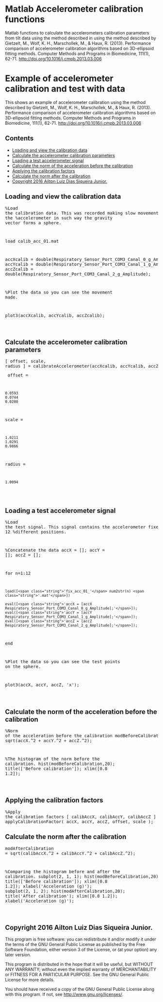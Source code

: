 # Matlab Accelerometer calibration functions

Matlab functions to calculate the accelerometers calibration parameters from
tilt data using the method described in using the method
described by Gietzelt, M., Wolf, K. H., Marschollek, M., & Haux, R. (2013).
Performance comparison of accelerometer calibration algorithms based
on 3D-ellipsoid fitting methods. Computer Methods and Programs in
Biomedicine, 111(1), 62-71. http://doi.org/10.1016/j.cmpb.2013.03.006

      


  </style></head><body><div class="content"><h1>Example of accelerometer calibration and test with data</h1><p>This shows an example of accelerometer calibration using the method described by Gietzelt, M., Wolf, K. H., Marschollek, M., &amp; Haux, R. (2013). Performance comparison of accelerometer calibration algorithms based on 3D-ellipsoid fitting methods. Computer Methods and Programs in Biomedicine, 111(1), 62-71. <a href="http://doi.org/10.1016/j.cmpb.2013.03.006">http://doi.org/10.1016/j.cmpb.2013.03.006</a></p><h2>Contents</h2><div><ul><li><a href="#1">Loading and view the calibration data</a></li><li><a href="#2">Calculate the accelerometer calibration parameters</a></li><li><a href="#3">Loading a test accelerometer signal</a></li><li><a href="#4">Calculate the norm of the acceleration before the calibration</a></li><li><a href="#5">Applying the calibration factors</a></li><li><a href="#6">Calculate the norm after the calibration</a></li><li><a href="#7">Copyright 2016 Ailton Luiz Dias Siqueira Junior.</a></li></ul></div><h2>Loading and view the calibration data<a name="1"></a></h2><pre class="codeinput"><span class="comment">%Load the calibration data. This was recorded making slow movements in the</span>
<span class="comment">%accelerometer in such way the gravity vector forms a sphere.</span>

load <span class="string">calib_acc_01.mat</span>

accXcalib = double(Respiratory_Sensor_Port_COM3_Canal_0_g_Amplitude);
accYcalib = double(Respiratory_Sensor_Port_COM3_Canal_1_g_Amplitude);
accZcalib = double(Respiratory_Sensor_Port_COM3_Canal_2_g_Amplitude);

<span class="comment">%Plot the data so you can see the movement made.</span>

plot3(accXcalib, accYcalib, accZcalib);
</pre><img vspace="5" hspace="5" src="html/calibrationExample_01.png" alt=""> <h2>Calculate the accelerometer calibration parameters<a name="2"></a></h2><pre class="codeinput">[ offset, scale, radius ] = calibrateAccelerometer(accXcalib, accYcalib, accZcalib)
</pre><pre class="codeoutput">
offset =

    0.0593
    0.0744
    0.0280


scale =

    1.0211
    1.0291
    0.9866


radius =

    1.0094

</pre><h2>Loading a test accelerometer signal<a name="3"></a></h2><pre class="codeinput"><span class="comment">%Load the test signal. This signal contains the accelerometer fixed in 12</span>
<span class="comment">%different positions.</span>

<span class="comment">%Concatenate the data</span>
accX = [];
accY = [];
accZ = [];

<span class="keyword">for</span> n=1:12

    load([<span class="string">'fix_acc_01_'</span> num2str(n) <span class="string">'.mat'</span>])

    eval([<span class="string">'accX = [accX Respiratory_Sensor_Port_COM3_Canal_0_g_Amplitude];'</span>]);
    eval([<span class="string">'accY = [accY Respiratory_Sensor_Port_COM3_Canal_1_g_Amplitude];'</span>]);
    eval([<span class="string">'accZ = [accZ Respiratory_Sensor_Port_COM3_Canal_2_g_Amplitude];'</span>]);

<span class="keyword">end</span>

<span class="comment">%Plot the data so you can see the test points on the sphere.</span>

plot3(accX, accY, accZ, <span class="string">'x'</span>);
</pre><img vspace="5" hspace="5" src="html/calibrationExample_02.png" alt=""> <h2>Calculate the norm of the acceleration before the calibration<a name="4"></a></h2><pre class="codeinput"><span class="comment">%Norm of the acceleration before the calibration</span>
modBeforeCalibration = sqrt(accX.^2 + accY.^2 + accZ.^2);

<span class="comment">%The histogram of the norm before the calibration.</span>
hist(modBeforeCalibration,20);
title([<span class="string">'Before calibration'</span>]);
xlim([0.8 1.2]);
</pre><img vspace="5" hspace="5" src="html/calibrationExample_03.png" alt=""> <h2>Applying the calibration factors<a name="5"></a></h2><pre class="codeinput"><span class="comment">%Apply the calibration factors</span>
[ calibAccX, calibAccY, calibAccZ ] = applyCalibrationFactor( accX, accY, accZ, offset, scale );
</pre><h2>Calculate the norm after the calibration<a name="6"></a></h2><pre class="codeinput">modAfterCalibration = sqrt(calibAccX.^2 + calibAccY.^2 + calibAccZ.^2);

<span class="comment">%Comparing the histogram before and after the calibration.</span>
subplot(2, 1, 1);
hist(modBeforeCalibration,20);
title([<span class="string">'Before calibration'</span>]);
xlim([0.8 1.2]);
xlabel(<span class="string">'Acceleration (g)'</span>);
subplot(2, 1, 2);
hist(modAfterCalibration,20);
title(<span class="string">'After calibration'</span>);
xlim([0.8 1.2]);
xlabel(<span class="string">'Acceleration (g)'</span>);
</pre><img vspace="5" hspace="5" src="html/calibrationExample_04.png" alt=""> <h2>Copyright 2016 Ailton Luiz Dias Siqueira Junior.<a name="7"></a></h2><p>This program is free software: you can redistribute it and/or modify it under the terms of the GNU General Public License as published by the Free Software Foundation, either version 3 of the License, or (at your option) any later version.</p><p>This program is distributed in the hope that it will be useful, but WITHOUT ANY WARRANTY; without even the implied warranty of MERCHANTABILITY or FITNESS FOR A PARTICULAR PURPOSE.  See the GNU General Public License for more details.</p><p>You should have received a copy of the GNU General Public License along with this program.  If not, see <a href="http://www.gnu.org/licenses/">http://www.gnu.org/licenses/</a>.</p>
